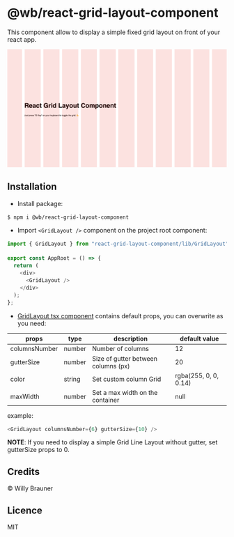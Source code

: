# @wb/react-grid-layout-component

This component allow to display a simple fixed grid layout on front of your react app.

![screen](./screen.png)

## Installation

- Install package:

```shell script
$ npm i @wb/react-grid-layout-component
```

- Import `<GridLayout />` component on the project root component:

```typescript jsx
import { GridLayout } from "react-grid-layout-component/lib/GridLayout";

export const AppRoot = () => {
  return (
    <div>
      <GridLayout />
    </div>
  );
};
```

- [GridLayout tsx component](src/index.tsx) contains default props, you can overwrite as you need:

| props         | type   | description                         | default value         |
| ------------- | ------ | ----------------------------------- | --------------------- |
| columnsNumber | number | Number of columns                   | 12                    |
| gutterSize    | number | Size of gutter between columns (px) | 20                    |
| color         | string | Set custom column Grid              | rgba(255, 0, 0, 0.14) |
| maxWidth      | number | Set a max width on the container    | null                  |

example:

```typescript jsx
<GridLayout columnsNumber={6} gutterSize={10} />
```

**NOTE**: If you need to display a simple Grid Line Layout without gutter, set gutterSize props to 0.

## Credits

© Willy Brauner

## Licence

MIT
